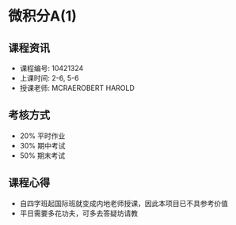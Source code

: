 # 微积分A(1)

## 课程资讯
- 课程编号: 10421324 
- 上课时间: 2-6, 5-6
- 授课老师: MCRAEROBERT HAROLD
  
## 考核方式
- 20% 平时作业
- 30% 期中考试
- 50% 期末考试

## 课程心得
- 自四字班起国际班就变成内地老师授课，因此本项目已不具参考价值
- 平日需要多花功夫，可多去答疑坊请教
